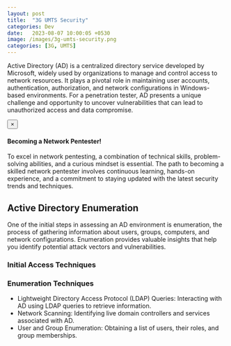 ```yaml
---
layout: post
title:  "3G UMTS Security"
categories: Dev
date:   2023-08-07 10:00:05 +0530
image: /images/3g-umts-security.png
categories: [3G, UMTS]
---
```

Active Directory (AD) is a centralized directory service developed by Microsoft, widely used by organizations to manage and control access to network resources. 
It plays a pivotal role in maintaining user accounts, authentication, authorization, and network configurations in Windows-based environments. 
For a penetration tester, AD presents a unique challenge and opportunity to uncover vulnerabilities that can lead to unauthorized access and data compromise.

<div class="alert alert-dismissible alert-success">
  <button type="button" class="close" data-dismiss="alert">&times;</button>
  <h4>Becoming a Network Pentester!</h4>
  <p>To excel in network pentesting, a combination of technical skills, problem-solving abilities, and a curious mindset is essential. The path to becoming a skilled network pentester involves continuous learning, hands-on experience, and a commitment to staying updated with the latest security trends and techniques.</p>
</div>

## Active Directory Enumeration
One of the initial steps in assessing an AD environment is enumeration, the process of gathering information about users, groups, computers, and network configurations. Enumeration provides valuable insights that help you identify potential attack vectors and vulnerabilities.

### Initial Access Techniques


### Enumeration Techniques

- Lightweight Directory Access Protocol (LDAP) Queries: Interacting with AD using LDAP queries to retrieve information.
- Network Scanning: Identifying live domain controllers and services associated with AD.
- User and Group Enumeration: Obtaining a list of users, their roles, and group memberships.


